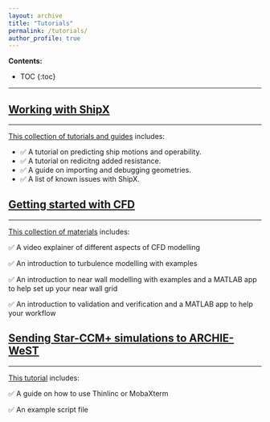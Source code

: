 ```yaml
---
layout: archive
title: "Tutorials"
permalink: /tutorials/
author_profile: true
---
```


**Contents:**
* TOC
{:toc}


---


## [Working with ShipX](https://momchil-terziev.github.io/resources/Working-with-shipx-title)
---
[This collection of tutorials and guides](https://momchil-terziev.github.io/resources/Working-with-shipx-title) includes:
* ✅ A tutorial on predicting ship motions and operability.
* ✅ A tutorial on redicitng added resistance.
* ✅ A guide on importing and debugging geometries.
* ✅ A list of known issues with ShipX.

## [Getting started with CFD](https://momchil-terziev.github.io/resources/Learning-CFD-basics/)
---
[This collection of materials](https://momchil-terziev.github.io/resources/Learning-CFD-basics/) includes:

✅ A video explainer of different aspects of CFD modelling

✅ An introduction to turbulence modelling with examples

✅ An introduction to near wall modelling with examples and a MATLAB app to help set up your near wall grid

✅ An introduction to validation and verification and a MATLAB app to help your workflow

## [Sending Star-CCM+ simulations to ARCHIE-WeST](https://momchil-terziev.github.io/resources/Using-script-files-in-Star-CCM+) 
---
[This tutorial](https://momchil-terziev.github.io/resources/Using-script-files-in-Star-CCM+) includes:

✅ A guide on how to use Thinlinc or MobaXterm

✅ An example script file

